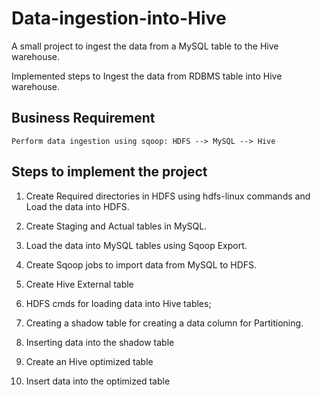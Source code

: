 # Data-ingestion-into-Hive

A small project to ingest the data from a MySQL table to the Hive warehouse.

Implemented steps to Ingest the data from RDBMS table into Hive warehouse.

## Business Requirement

`Perform data ingestion using sqoop: HDFS --> MySQL --> Hive`

## Steps to implement the project

1.	Create Required directories in HDFS using hdfs-linux commands and Load the data into HDFS.

2.	Create Staging and Actual tables in MySQL.

3.	Load the data into MySQL tables using Sqoop Export.

4.	Create Sqoop jobs to import data from MySQL to HDFS.

5.	Create Hive External table 

6.	HDFS cmds for loading data into Hive tables;

7.	Creating a shadow table for creating a data column for Partitioning.

8.	Inserting data into the shadow table

9.	Create an Hive optimized table

10.	Insert data into the optimized table
